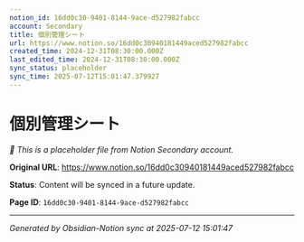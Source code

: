 ```yaml
---
notion_id: 16dd0c30-9401-8144-9ace-d527982fabcc
account: Secondary
title: 個別管理シート
url: https://www.notion.so/16dd0c30940181449aced527982fabcc
created_time: 2024-12-31T08:30:00.000Z
last_edited_time: 2024-12-31T08:30:00.000Z
sync_status: placeholder
sync_time: 2025-07-12T15:01:47.379927
---
```


# 個別管理シート

*🔄 This is a placeholder file from Notion Secondary account.*

**Original URL**: https://www.notion.so/16dd0c30940181449aced527982fabcc

**Status**: Content will be synced in a future update.

**Page ID**: `16dd0c30-9401-8144-9ace-d527982fabcc`

---

*Generated by Obsidian-Notion sync at 2025-07-12 15:01:47*
